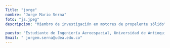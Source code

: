 ```yaml
---
Title: "jorge"
nombre: "Jorge Mario Serna"
foto: "js.jpeg"
descripcion: "Miembro de investigación en motores de propelente sólido"

puesto: "Estudiante de Ingeniería Aeroespacial, Universidad de Antioquia"
Email: " jorgem.serna@udea.edu.co"
---
```

